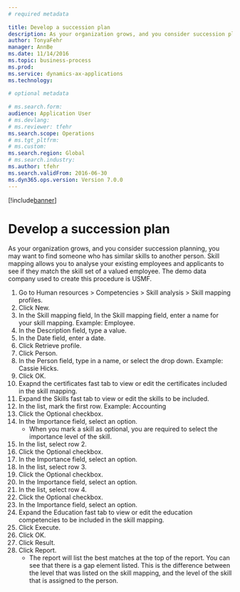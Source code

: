 ```yaml
--- 
# required metadata 
 
title: Develop a succession plan
description: As your organization grows, and you consider succession planning, you may want to find someone who has similar skills to another person. 
author: TonyaFehr 
manager: AnnBe 
ms.date: 11/14/2016
ms.topic: business-process 
ms.prod:  
ms.service: dynamics-ax-applications 
ms.technology:  
 
# optional metadata 
 
# ms.search.form:   
audience: Application User 
# ms.devlang:  
# ms.reviewer: tfehr 
ms.search.scope: Operations 
# ms.tgt_pltfrm:  
# ms.custom:  
ms.search.region: Global
# ms.search.industry: 
ms.author: tfehr 
ms.search.validFrom: 2016-06-30 
ms.dyn365.ops.version: Version 7.0.0 
---
```


[!include[banner](../includes/banner.md)]

# Develop a succession plan

As your organization grows, and you consider succession planning, you may want to find someone who has similar skills to another person.  Skill mapping allows you to analyse your existing employees and applicants to see if they match the skill set of a valued employee. The demo data company used to create this procedure is USMF.

1. Go to Human resources > Competencies > Skill analysis > Skill mapping profiles.
2. Click New.
3. In the Skill mapping field, In the Skill mapping field, enter a name for your skill mapping.  Example: Employee.
4. In the Description field, type a value.
5. In the Date field, enter a date.
6. Click Retrieve profile.
7. Click Person.
8. In the Person field, type in a name, or select the drop down.  Example: Cassie Hicks.
9. Click OK.
10. Exapnd the certificates fast tab to view or edit the certificates included in the skill mapping.
11. Expand the Skills fast tab to view or edit the skills to be included.
12. In the list, mark the first row.  Example:  Accounting
13. Click the Optional checkbox.
14. In the Importance field, select an option.
    * When you mark a skill as optional, you are required to select the importance level of the skill.  
15. In the list, select row 2.
16. Click the Optional checkbox.
17. In the Importance field, select an option.
18. In the list, select row 3.
19. Click the Optional checkbox.
20. In the Importance field, select an option.
21. In the list, select row 4.
22. Click the Optional checkbox.
23. In the Importance field, select an option.
24. Expand the Education fast tab to view or edit the education competencies to be included in the skill mapping.
25. Click Execute.
26. Click OK.
27. Click Result.
28. Click Report.
    * The report will list the best matches at the top of the report.  You can see that there is a gap element listed.  This is the difference between the level that was listed on the skill mapping, and the level of the skill that is assigned to the person.  

